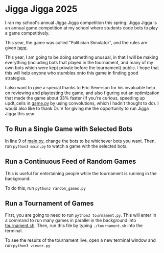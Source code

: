 # Jigga Jigga 2025

I ran my school's annual Jigga Jigga competition this spring. Jigga Jigga is an annual game competition at my school where students code bots to play a game competitively.

This year, the game was called "Politician Simulator", and the rules are given [here](https://docs.google.com/document/d/12al8sjD0eWckV0t4ydhDed-ewNURp6g2a1v54ZSj0Iw/edit?usp=sharing).

This year, I am going to be doing something unusual, in that I will be making everything (including bots that played in the tournament, and many of my own bots which were kept private before the tournament) public. I hope that this will help anyone who stumbles onto this game in finding good strategies.

I also want to give a special thanks to Eric Severson for his invaluable help on reviewing and playtesting the game, and also figuring out an optimization that made the game about 33% faster (if you're curious, speeding up updt_cells in [game.py](game.py) by using convolutions, which I hadn't thought to do). I would also like to thank Dr. V for giving me the opportunity to run Jigga Jigga this year. 


## To Run a Single Game with Selected Bots

In line 9 of [main.py](main.py), change the bots to be whichever bots you want. Then, run `python3 main.py` to watch a game with the selected bots.

## Run a Continuous Feed of Random Games

This is useful for entertaining people while the tournament is running in the background.

To do this, run `python3 random_games.py`

## Run a Tournament of Games

First, you are going to need to run `python3 tournament.py`. This will enter in a command to run many games in parallel in the background into [tournament.sh](tournament.sh). Then, run this file by typing `./tournament.sh` into the terminal. 

To see the results of the tournament live, open a new terminal window and run `python3 viewer.py`

